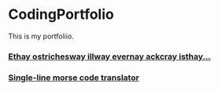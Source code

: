 # CodingPortfolio

This is my portfoliio.

### [Ethay ostrichesway illway evernay ackcray isthay...](IgpayAtinlay.md)

### [Single-line morse code translator](CalcProgram.md)

